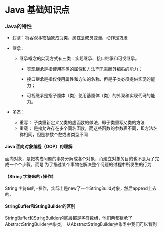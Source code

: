 # Java 基础知识点



### Java的特性

- 封装：将客观事物抽象成为类，属性是成员变量，动作是方法

- 继承：

  - 继承概念的实现方式有三类：实现继承、接口继承和可视继承。

    -  实现继承是指使用基类的属性和方法而无需额外编码的能力；

    - 接口继承是指仅使用属性和方法的名称、但是子类必须提供实现的能力；

    - 可视继承是指子窗体（类）使用基窗体（类）的外观和实现代码的能力。

- 多态：

  - 重写： 子类重新定义父类的虚函数的做法，即子类重写父类的方法
  - 重载： 是指允许存在多个同名函数，而这些函数的参数表不同，即方法名称相同，但是参数个数或者类型不同


#### Java 面向对象编程（OOP）的理解
面向对象，是把构成问题的事务分解成各个对象，而建立对象的目的也不是为了完成一个个步骤，而是
为了描述某个事物在解决整个问题的过程中所发生的行为


#### 【String 字符串的+操作】

  String 字符串的+操作，实际上是new了一个StringBuild对象，然后append上去的。


#### StringBuffer和StringBuilder的区别

  StringBuffer和StringBuilder的底层都是字符数组，他们两都继承了AbstractStringBuilder抽象类，
  从AbstractStringBuilder抽象类中我们可以看到